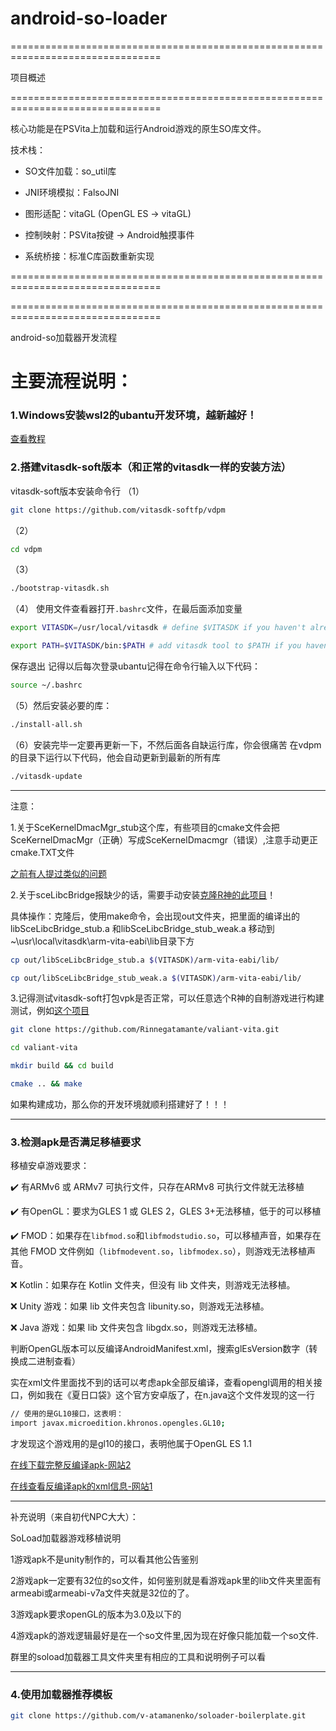# android-so-loader

================================================================================

项目概述

================================================================================

核心功能是在PSVita上加载和运行Android游戏的原生SO库文件。

技术栈：
- SO文件加载：so_util库
  
- JNI环境模拟：FalsoJNI
  
- 图形适配：vitaGL (OpenGL ES → vitaGL)
  
- 控制映射：PSVita按键 → Android触摸事件
  
- 系统桥接：标准C库函数重新实现
  
================================================================================

================================================================================

android-so加载器开发流程
# 主要流程说明：

### 1.Windows安装wsl2的ubantu开发环境，越新越好！

[查看教程](https://zhuanlan.zhihu.com/p/475462241)

### 2.搭建vitasdk-soft版本（和正常的vitasdk一样的安装方法）

vitasdk-soft版本安装命令行
（1）
```bash
git clone https://github.com/vitasdk-softfp/vdpm
```
（2）
```bash
cd vdpm
```
（3）
```bash
./bootstrap-vitasdk.sh
```
（4）
使用文件查看器打开`.bashrc`文件，在最后面添加变量
```bash
export VITASDK=/usr/local/vitasdk # define $VITASDK if you haven't already
```
```bash
export PATH=$VITASDK/bin:$PATH # add vitasdk tool to $PATH if you haven't already
```
保存退出
记得以后每次登录ubantu记得在命令行输入以下代码：
```bash
source ~/.bashrc
```
（5）然后安装必要的库：
```bash
./install-all.sh
```
（6）安装完毕一定要再更新一下，不然后面各自缺运行库，你会很痛苦
在vdpm的目录下运行以下代码，他会自动更新到最新的所有库
```bash
./vitasdk-update
```
----------------------------
注意：

1.关于SceKernelDmacMgr_stub这个库，有些项目的cmake文件会把SceKernelDmacMgr（正确）写成SceKernelDmacmgr（错误）,注意手动更正cmake.TXT文件

[之前有人提过类似的问题](https://github.com/vitasdk/vdpm/issues/105)

2.关于sceLibcBridge报缺少的话，需要手动安装[克隆R神的此项目](https://github.com/Rinnegatamante/sceLibcBridge)！

具体操作：克隆后，使用make命令，会出现out文件夹，把里面的编译出的libSceLibcBridge_stub.a 和libSceLibcBridge_stub_weak.a 移动到~\usr\local\vitasdk\arm-vita-eabi\lib目录下方

```bash
cp out/libSceLibcBridge_stub.a $(VITASDK)/arm-vita-eabi/lib/
```

```bash
cp out/libSceLibcBridge_stub_weak.a $(VITASDK)/arm-vita-eabi/lib/
```
3.记得测试vitasdk-soft打包vpk是否正常，可以任意选个R神的自制游戏进行构建测试，例如[这个项目](https://github.com/Rinnegatamante/valiant-vita)
```bash
git clone https://github.com/Rinnegatamante/valiant-vita.git
```
```bash
cd valiant-vita
```
```bash
mkdir build && cd build
```
```bash
cmake .. && make
```
如果构建成功，那么你的开发环境就顺利搭建好了！！！

----------------------------------------------------

### 3.检测apk是否满足移植要求

移植安卓游戏要求：

✔️ 有ARMv6 或 ARMv7 可执行文件，只存在ARMv8 可执行文件就无法移植

✔️ 有OpenGL：要求为GLES 1 或 GLES 2，GLES 3+无法移植，低于的可以移植

✔️ FMOD：如果存在`libfmod.so`和`libfmodstudio.so`，可以移植声音，如果存在其他 FMOD 文件例如（`libfmodevent.so`，`libfmodex.so`），则游戏无法移植声音。


❌ Kotlin：如果存在 Kotlin 文件夹，但没有 lib 文件夹，则游戏无法移植。

❌ Unity 游戏：如果 lib 文件夹包含 libunity.so，则游戏无法移植。

❌ Java 游戏：如果 lib 文件夹包含 libgdx.so，则游戏无法移植。

判断OpenGL版本可以反编译AndroidManifest.xml，搜索glEsVersion数字（转换成二进制查看）

实在xml文件里面找不到的话可以考虑apk全部反编译，查看opengl调用的相关接口，例如我在《夏日口袋》这个官方安卓版了，在n.java这个文件发现的这一行
```bash
// 使用的是GL10接口，这表明：
import javax.microedition.khronos.opengles.GL10;
```
才发现这个游戏用的是gl10的接口，表明他属于OpenGL ES 1.1



[在线下载完整反编译apk-网站2](http://www.javadecompilers.com/apk)

[在线查看反编译apk的xml信息-网站1](https://tool.tds.qq.com/apk-analyzer)


----------
补充说明（来自初代NPC大大）：

SoLoad加载器游戏移植说明

1游戏apk不是unity制作的，可以看其他公告鉴别

2游戏apk一定要有32位的so文件，如何鉴别就是看游戏apk里的lib文件夹里面有armeabi或armeabi-v7a文件夹就是32位的了。

3游戏apk要求openGL的版本为3.0及以下的

4游戏apk的游戏逻辑最好是在一个so文件里,因为现在好像只能加载一个so文件.

群里的soload加载器工具文件夹里有相应的工具和说明例子可以看

----------------------------------------------------

### 4.使用加载器推荐模板

```bash
git clone https://github.com/v-atamanenko/soloader-boilerplate.git
```

